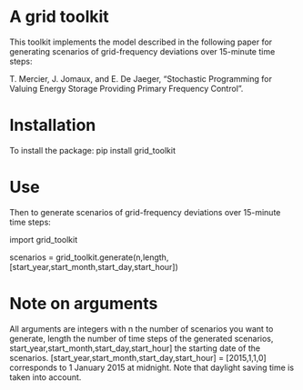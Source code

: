 A grid toolkit
===========================

This toolkit implements the model described in the following paper for generating scenarios of grid-frequency deviations over 15-minute time steps:

T. Mercier, J. Jomaux, and E. De Jaeger, “Stochastic Programming for Valuing Energy Storage Providing Primary Frequency Control”.

# Installation

To install the package: pip install grid_toolkit

# Use

Then to generate scenarios of grid-frequency deviations over 15-minute time steps:

import grid_toolkit

scenarios = grid_toolkit.generate(n,length,[start_year,start_month,start_day,start_hour])

# Note on arguments

All arguments are integers with n the number of scenarios you want to generate, length the number of time steps of the generated scenarios, start_year,start_month,start_day,start_hour] the starting date of the scenarios.
[start_year,start_month,start_day,start_hour] = [2015,1,1,0] corresponds to 1 January 2015 at midnight. Note that daylight saving time is taken into account.